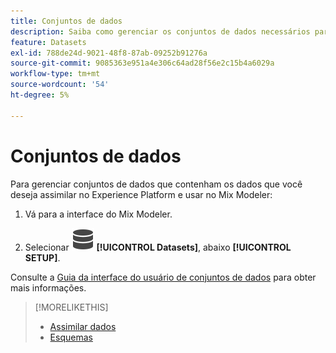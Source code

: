 ```yaml
---
title: Conjuntos de dados
description: Saiba como gerenciar os conjuntos de dados necessários para assimilar dados no Mix Modeler.
feature: Datasets
exl-id: 788de24d-9021-48f8-87ab-09252b91276a
source-git-commit: 9085363e951a4e306c64ad28f56e2c15b4a6029a
workflow-type: tm+mt
source-wordcount: '54'
ht-degree: 5%

---
```


# Conjuntos de dados

Para gerenciar conjuntos de dados que contenham os dados que você deseja assimilar no Experience Platform e usar no Mix Modeler:

1. Vá para a interface do Mix Modeler.

1. Selecionar ![Dados](/help/assets//icons/Data.svg) **[!UICONTROL Datasets]**, abaixo **[!UICONTROL SETUP]**.

Consulte a [Guia da interface do usuário de conjuntos de dados](https://experienceleague.adobe.com/docs/experience-platform/catalog/datasets/user-guide.html?lang=en) para obter mais informações.

>[!MORELIKETHIS]
>
>* [Assimilar dados](overview.md)
>* [Esquemas](schemas.md)
